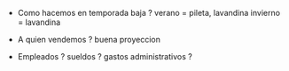 - Como hacemos en temporada baja ? 
	  verano = pileta, lavandina 
	  invierno = lavandina

- A quien vendemos ? buena proyeccion 
- Empleados ? sueldos ? gastos administrativos ?